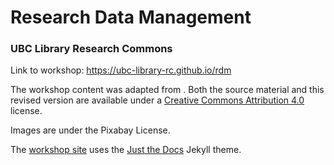 # Research Data Management
### UBC Library Research Commons
Link to workshop: https://ubc-library-rc.github.io/rdm

The workshop content was adapted from .  Both the source material and this revised version are available under a [Creative Commons Attribution 4.0](https://creativecommons.org/licenses/by/4.0) license.

Images are under the Pixabay License.

The [workshop site](https://ubc-library-rc.github.io/intro-git/) uses the [Just the Docs](https://github.com/pmarsceill/just-the-docs) Jekyll theme.
